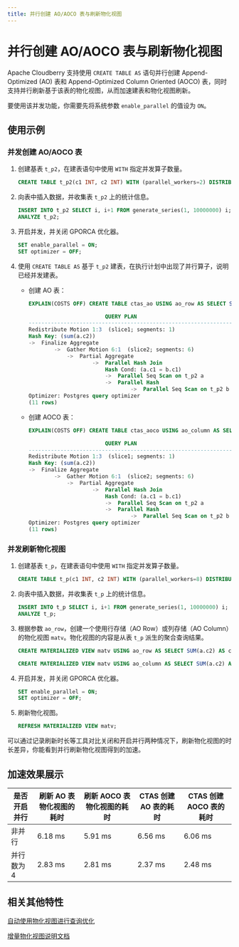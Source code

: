 ```yaml
---
title: 并行创建 AO/AOCO 表与刷新物化视图
---
```


# 并行创建 AO/AOCO 表与刷新物化视图

Apache Cloudberry 支持使用 `CREATE TABLE AS` 语句并行创建 Append-Optimized (AO) 表和 Append-Optimized Column Oriented (AOCO) 表，同时支持并行刷新基于该表的物化视图，从而加速建表和物化视图刷新。

要使用该并发功能，你需要先将系统参数 `enable_parallel` 的值设为 `ON`。

## 使用示例

### 并发创建 AO/AOCO 表

1. 创建基表 `t_p2`，在建表语句中使用 `WITH` 指定并发算子数量。

    ```sql
    CREATE TABLE t_p2(c1 INT, c2 INT) WITH (parallel_workers=2) DISTRIBUTED BY (c1);
    ```

2. 向表中插入数据，并收集表 `t_p2` 上的统计信息。

    ```sql
    INSERT INTO t_p2 SELECT i, i+1 FROM generate_series(1, 10000000) i;
    ANALYZE t_p2;
    ```

3. 开启并发，并关闭 GPORCA 优化器。

    ```sql
    SET enable_parallel = ON;
    SET optimizer = OFF;
    ```

4. 使用 `CREATE TABLE AS` 基于 `t_p2` 建表，在执行计划中出现了并行算子，说明已经并发建表。

    - 创建 AO 表：

        ```sql
        EXPLAIN(COSTS OFF) CREATE TABLE ctas_ao USING ao_row AS SELECT SUM(a.c2) AS c2, AVG(b.c1) AS c1 FROM t_p2 a JOIN t_p2 b ON a.c1 = b.c1 DISTRIBUTED BY (c2);

                                QUERY PLAN                            
        -----------------------------------------------------------------
        Redistribute Motion 1:3  (slice1; segments: 1)
        Hash Key: (sum(a.c2))
        ->  Finalize Aggregate
                ->  Gather Motion 6:1  (slice2; segments: 6)
                    ->  Partial Aggregate
                            ->  Parallel Hash Join
                                Hash Cond: (a.c1 = b.c1)
                                ->  Parallel Seq Scan on t_p2 a
                                ->  Parallel Hash
                                        ->  Parallel Seq Scan on t_p2 b
        Optimizer: Postgres query optimizer
        (11 rows)
        ```
    
    - 创建 AOCO 表：

        ```sql
        EXPLAIN(COSTS OFF) CREATE TABLE ctas_aoco USING ao_column AS SELECT SUM(a.c2) AS c2, AVG(b.c1) AS c1 FROM t_p2 a JOIN t_p2 b ON a.c1 = b.c1 DISTRIBUTED BY (c2);

                                QUERY PLAN                            
        -----------------------------------------------------------------
        Redistribute Motion 1:3  (slice1; segments: 1)
        Hash Key: (sum(a.c2))
        ->  Finalize Aggregate
                ->  Gather Motion 6:1  (slice2; segments: 6)
                    ->  Partial Aggregate
                            ->  Parallel Hash Join
                                Hash Cond: (a.c1 = b.c1)
                                ->  Parallel Seq Scan on t_p2 a
                                ->  Parallel Hash
                                        ->  Parallel Seq Scan on t_p2 b
        Optimizer: Postgres query optimizer
        (11 rows)
        ```

### 并发刷新物化视图

1. 创建基表 `t_p`，在建表语句中使用 `WITH` 指定并发算子数量。

    ```sql
    CREATE TABLE t_p(c1 INT, c2 INT) WITH (parallel_workers=8) DISTRIBUTED BY (c1);
    ```

2. 向表中插入数据，并收集表 `t_p` 上的统计信息。

    ```sql
    INSERT INTO t_p SELECT i, i+1 FROM generate_series(1, 10000000) i;
    ANALYZE t_p;
    ```

3. 根据参数 `ao_row`，创建一个使用行存储（AO Row）或列存储（AO Column）的物化视图 `matv`。物化视图的内容是从表 `t_p` 派生的聚合查询结果。

    ```sql
    CREATE MATERIALIZED VIEW matv USING ao_row AS SELECT SUM(a.c2) AS c2, AVG(b.c1) AS c1 FROM t_p a JOIN t_p b ON a.c1 = b.c1 WITH NO DATA DISTRIBUTED BY (c2);
    ```

    ```sql
    CREATE MATERIALIZED VIEW matv USING ao_column AS SELECT SUM(a.c2) AS c2, AVG(b.c1) AS c1 FROM t_p a JOIN t_p b ON a.c1 = b.c1 WITH NO DATA DISTRIBUTED BY (c2);
    ```

4. 开启并发，并关闭 GPORCA 优化器。

    ```sql
    SET enable_parallel = ON;
    SET optimizer = OFF;
    ```

5. 刷新物化视图。

    ```sql
    REFRESH MATERIALIZED VIEW matv;
    ```

可以通过记录刷新时长等工具对比关闭和开启并行两种情况下，刷新物化视图的时长差异，你能看到并行刷新物化视图得到的加速。

## 加速效果展示

| 是否开启并行 | 刷新 AO 表物化视图的耗时 | 刷新 AOCO 表物化视图的耗时 | CTAS 创建 AO 表的耗时 | CTAS 创建 AOCO 表的耗时 |
| ------------ | ------------------------ | -------------------------- | --------------------- | ----------------------- |
| 非并行       | 6.18 ms                  | 5.91 ms                    | 6.56 ms               | 6.06 ms                 |
| 并行数为 4   | 2.83 ms                  | 2.81 ms                    | 2.37 ms               | 2.48 ms                 |

## 相关其他特性

[自动使用物化视图进行查询优化](./use-auto-materialized-view-to-answer-queries.md)

[增量物化视图说明文档](./use-incremental-materialized-view.md)
